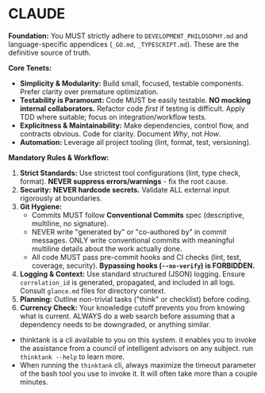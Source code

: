 # CLAUDE

**Foundation:** You MUST strictly adhere to `DEVELOPMENT_PHILOSOPHY.md` and language-specific appendices (`_GO.md`, `_TYPESCRIPT.md`). These are the definitive source of truth.

**Core Tenets:**

* **Simplicity & Modularity:** Build small, focused, testable components. Prefer clarity over premature optimization.
* **Testability is Paramount:** Code MUST be easily testable. **NO mocking internal collaborators.** Refactor code *first* if testing is difficult. Apply TDD where suitable; focus on integration/workflow tests.
* **Explicitness & Maintainability:** Make dependencies, control flow, and contracts obvious. Code for clarity. Document *Why*, not *How*.
* **Automation:** Leverage all project tooling (lint, format, test, versioning).

**Mandatory Rules & Workflow:**

1.  **Strict Standards:** Use strictest tool configurations (lint, type check, format). **NEVER suppress errors/warnings** - fix the root cause.
2.  **Security:** **NEVER hardcode secrets.** Validate ALL external input rigorously at boundaries.
3.  **Git Hygiene:**
    * Commits MUST follow **Conventional Commits** spec (descriptive, multiline, no signature).
    * NEVER write "generated by" or "co-authored by" in commit messages. ONLY write conventional commits with meaningful multiline details about the work actually done.
    * All code MUST pass pre-commit hooks and CI checks (lint, test, coverage, security). **Bypassing hooks (`--no-verify`) is FORBIDDEN.**
4.  **Logging & Context:** Use standard structured (JSON) logging. Ensure `correlation_id` is generated, propagated, and included in all logs. Consult `glance.md` files for directory context.
5.  **Planning:** Outline non-trivial tasks ("think" or checklist) before coding.
6.  **Currency Check:** Your knowledge cutoff prevents you from knowing what is current. ALWAYS do a web search before assuming that a dependency needs to be downgraded, or anything similar.

* thinktank is a cli available to you on this system. it enables you to invoke the assistance from a council of intelligent advisors on any subject. run `thinktank --help` to learn more.
* When running the `thinktank` cli, always maximize the timeout parameter of the bash tool you use to invoke it. It will often take more than a couple minutes.
